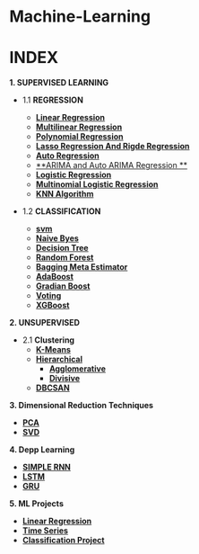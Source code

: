 # Machine-Learning
# INDEX
**1. SUPERVISED LEARNING**
   - 1.1 **REGRESSION**
       - <a href = 'https://github.com/Amol1905/Machine-Learning/blob/master/Supervised/Regression/Linear_Regression_on_Student_Score.ipynb'>**Linear Regression**</a>
       - <a href = 'https://github.com/Amol1905/Machine-Learning/blob/master/Supervised/Regression/Multilinear_Regression.ipynb'>**Multilinear Regression**</a>
       - <a href = 'https://github.com/Amol1905/Machine-Learning/blob/master/Supervised/Regression/Polynomial%20Regression.ipynb'>**Polynomial Regression**</a>
       - <a href = 'https://github.com/Amol1905/Machine-Learning/blob/master/Supervised/Regression/Lasso%20and%20Ridge%20ElasticNet%20Regression.ipynb'>**Lasso Regression And Rigde Regression**</a>
       - <a href = 'https://github.com/Amol1905/Machine-Learning/blob/master/Supervised/Regression/AR%20Forecasting%20Model%20Fitting.ipynb'>**Auto Regression**</a>
       - <a href = 'https://github.com/Amol1905/Machine-Learning/blob/master/Supervised/Regression/ARIMA%20Model%20Fitting%20and%20Prediction.ipynb'>**ARIMA and Auto ARIMA Regression **</a>
       - <a href = 'https://github.com/Amol1905/Machine-Learning/blob/master/Supervised/classification/Logistic_Regression_on_Diabetes_Dataset.ipynb'>**Logistic Regression**</a>
       - <a href = 'https://github.com/Amol1905/Machine-Learning/blob/master/Supervised/classification/Multinomial_Logistic_Regression.ipynb'>**Multinomial Logistic Regression**</a>
       - <a href = 'https://github.com/Amol1905/Machine-Learning/blob/master/Supervised/classification/KNN_on_Advertise_Purchase_Dataset.ipynb'>**KNN Algorithm**</a>
 
   - 1.2 **CLASSIFICATION**
       - <a href = ''>**svm**</a>
       - <a href = ''>**Naive Byes**</a>
       - <a href = ''>**Decision Tree**</a>
       - <a href = ''>**Random Forest**</a>
       - <a href = ''>**Bagging Meta Estimator**</a>
       - <a href = ''>**AdaBoost**</a>
       - <a href = ''>**Gradian Boost**</a>
       - <a href = ''>**Voting**</a>
       - <a href = ''>**XGBoost**</a>
       
      
**2. UNSUPERVISED**
   - 2.1 **Clustering**
       - <a href = ''>**K-Means**</a>
       - <a href = ''>**Hierarchical**</a>
          - <a href = ''>**Agglomerative**</a>
          - <a href = ''>**Divisive**</a>
       - **<a href = ''>DBCSAN**</a>
       
**3. Dimensional Reduction Techniques**
   - <a href = 'https://github.com/Amol1905/Machine-Learning/blob/master/Dimensional%20Reduction%20Techniques/PCA(Principle%20Component%20Analysis).ipynb'>**PCA**</a>
   - <a href = 'https://github.com/Amol1905/Machine-Learning/blob/master/Dimensional%20Reduction%20Techniques/SVD_(Singular%20Value%20Decomposition).ipynb'>**SVD**</a>
   
**4. Depp Learning**
   - <a href = 'https://github.com/Amol1905/Machine-Learning/blob/master/Deep%20Learning/LSTM.ipynb'>**SIMPLE RNN**</a>
   - <a href = 'https://github.com/Amol1905/Machine-Learning/blob/master/Deep%20Learning/AMZN_LSTM.ipynb'>**LSTM**</a>
   - <a href = 'https://github.com/Amol1905/Machine-Learning/blob/master/Deep%20Learning/AMZN_GRU.ipynb'>**GRU**</a>

**5. ML Projects**
  - <a href = 'https://github.com/Amol1905/Machine-Learning/tree/master/ML%20Projects/Linear%20Regression%20Project'>**Linear Regression**</a>
  - <a href = 'https://github.com/Amol1905/Machine-Learning/tree/master/ML%20Projects/Time%20Series%20Project'>**Time Series**</a>
  - <a href = 'https://github.com/Amol1905/Machine-Learning/tree/master/ML%20Projects/Classification%20Project'>**Classification Project**</a>
